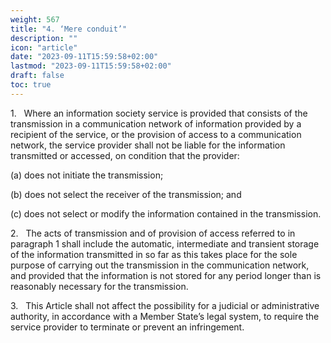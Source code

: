 ```yaml
---
weight: 567
title: "4. ‘Mere conduit’"
description: ""
icon: "article"
date: "2023-09-11T15:59:58+02:00"
lastmod: "2023-09-11T15:59:58+02:00"
draft: false
toc: true
---
```


1.   Where an information society service is provided that consists of the transmission in a communication network of information provided by a recipient of the service, or the provision of access to a communication network, the service provider shall not be liable for the information transmitted or accessed, on condition that the provider:

(a) does not initiate the transmission;

(b) does not select the receiver of the transmission; and

(c) does not select or modify the information contained in the transmission.

2.   The acts of transmission and of provision of access referred to in paragraph 1 shall include the automatic, intermediate and transient storage of the information transmitted in so far as this takes place for the sole purpose of carrying out the transmission in the communication network, and provided that the information is not stored for any period longer than is reasonably necessary for the transmission.

3.   This Article shall not affect the possibility for a judicial or administrative authority, in accordance with a Member State’s legal system, to require the service provider to terminate or prevent an infringement.